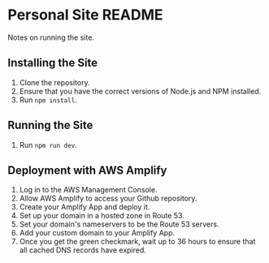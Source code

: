 # Personal Site README #

Notes on running the site.

## Installing the Site ##

1. Clone the repository.
2. Ensure that you have the correct versions of Node.js and NPM installed.
3. Run `npm install`.

## Running the Site ##

1. Run `npm run dev`.

## Deployment with AWS Amplify ##

1. Log in to the AWS Management Console.
2. Allow AWS Amplify to access your Github repository.
3. Create your Amplify App and deploy it.
4. Set up your domain in a hosted zone in Route 53.
5. Set your domain's nameservers to be the Route 53 servers.
6. Add your custom domain to your Amplify App.
7. Once you get the green checkmark, wait up to 36 hours to ensure that all cached DNS records have expired.
